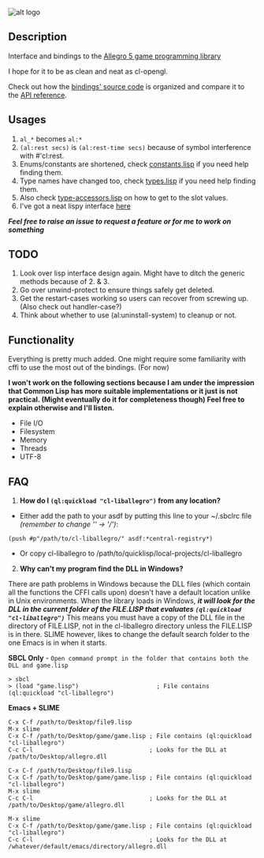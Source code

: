![alt logo](http://alleg.sourceforge.net/images/logo.png)

Description
--------------

Interface and bindings to the [Allegro 5 game programming library](http://alleg.sourceforge.net/)

I hope for it to be as clean and neat as cl-opengl.

Check out how the [bindings' source code](allegro) is organized and compare it to the 
[API reference](http://alleg.sourceforge.net/a5docs/5.0.10/).


Usages
--------------
1. `al_*` becomes `al:*`
2. `(al:rest secs)` is `(al:rest-time secs)` because of symbol interference with #'cl:rest.
3. Enums/constants are shortened, check [constants.lisp](allegro/constants.lisp) if you need help finding them.
4. Type names have changed too, check [types.lisp](allegro/types.lisp) if you need help finding them.
5. Also check [type-accessors.lisp](allegro/type-accessors.lisp) on how to get to the slot values.
6. I've got a neat lispy interface [here](allegro/interface/interface.lisp)
 
***Feel free to raise an issue to request a feature or for me to work on something***

TODO
--------------
1. Look over lisp interface design again. Might have to ditch the generic methods because of 2. & 3.
2. Go over unwind-protect to ensure things safely get deleted.
3. Get the restart-cases working so users can recover from screwing up. (Also check out handler-case?)
4. Think about whether to use (al:uninstall-system) to cleanup or not.

Functionality
--------------
Everything is pretty much added.
One might require some familiarity with cffi to use the most out of the bindings. (For now)

**I won't work on the following sections because I am under the impression
that Common Lisp has more suitable implementations or it just is not practical. (Might eventually
do it for completeness though)
Feel free to explain otherwise and I'll listen.**

* File I/O 
* Filesystem 
* Memory 
* Threads 
* UTF-8

FAQ
--------------
1. **How do I `(ql:quickload "cl-liballegro")` from any location?**
 * Either add the path to your asdf by putting this line to your ~/.sbclrc file *(remember to change '\' -> '/')*: 
```
(push #p"/path/to/cl-liballegro/" asdf:*central-registry*)
```
 * Or copy cl-liballegro to /path/to/quicklisp/local-projects/cl-liballegro
 
2. **Why can't my program find the DLL in Windows?**

 There are path problems in Windows because the DLL files (which contain all the functions the CFFI calls upon) 
 doesn't have a default location unlike in Unix environments. When the library loads in Windows, ***it will look for 
 the DLL in the current folder of the FILE.LISP that evaluates `(ql:quickload "cl-liballegro")`*** This means you must 
 have a copy of the DLL file in the directory of FILE.LISP, not in the cl-liballegro directory unless the FILE.LISP is 
 in there. SLIME however, likes to change the default search folder to the one Emacs is in when it starts.

 **SBCL Only** - `Open command prompt in the folder that contains both the DLL and game.lisp`
```
> sbcl
> (load "game.lisp")                      ; File contains (ql:quickload "cl-liballegro")
```

 **Emacs + SLIME**
```
C-x C-f /path/to/Desktop/file9.lisp
M-x slime
C-x C-f /path/to/Desktop/game/game.lisp ; File contains (ql:quickload "cl-liballegro")
C-c C-l                                 ; Looks for the DLL at /path/to/Desktop/allegro.dll
```
```
C-x C-f /path/to/Desktop/file9.lisp
C-x C-f /path/to/Desktop/game/game.lisp ; File contains (ql:quickload "cl-liballegro")
M-x slime
C-c C-l                                 ; Looks for the DLL at /path/to/Desktop/game/allegro.dll
```
```
M-x slime
C-x C-f /path/to/Desktop/game/game.lisp ; File contains (ql:quickload "cl-liballegro")
C-c C-l                                 ; Looks for the DLL at /whatever/default/emacs/directory/allegro.dll
```
